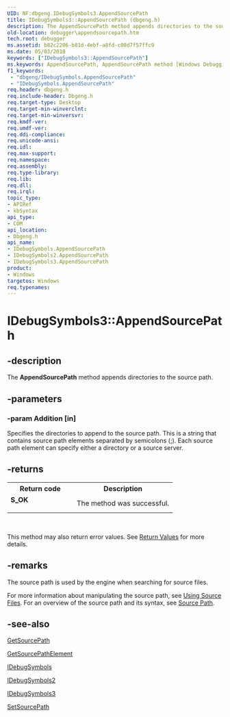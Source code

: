 ```yaml
---
UID: NF:dbgeng.IDebugSymbols3.AppendSourcePath
title: IDebugSymbols3::AppendSourcePath (dbgeng.h)
description: The AppendSourcePath method appends directories to the source path.
old-location: debugger\appendsourcepath.htm
tech.root: debugger
ms.assetid: b82c2206-b81d-4ebf-a8fd-c08d7f57ffc9
ms.date: 05/03/2018
keywords: ["IDebugSymbols3::AppendSourcePath"]
ms.keywords: AppendSourcePath, AppendSourcePath method [Windows Debugging], AppendSourcePath method [Windows Debugging],IDebugSymbols interface, AppendSourcePath method [Windows Debugging],IDebugSymbols2 interface, AppendSourcePath method [Windows Debugging],IDebugSymbols3 interface, IDebugSymbols interface [Windows Debugging],AppendSourcePath method, IDebugSymbols2 interface [Windows Debugging],AppendSourcePath method, IDebugSymbols2::AppendSourcePath, IDebugSymbols3 interface [Windows Debugging],AppendSourcePath method, IDebugSymbols3.AppendSourcePath, IDebugSymbols3::AppendSourcePath, IDebugSymbols::AppendSourcePath, IDebugSymbols_8e47c1ea-e190-4f34-a952-1dcf4ef9e971.xml, dbgeng/IDebugSymbols2::AppendSourcePath, dbgeng/IDebugSymbols3::AppendSourcePath, dbgeng/IDebugSymbols::AppendSourcePath, debugger.appendsourcepath
f1_keywords:
 - "dbgeng/IDebugSymbols.AppendSourcePath"
 - "IDebugSymbols.AppendSourcePath"
req.header: dbgeng.h
req.include-header: Dbgeng.h
req.target-type: Desktop
req.target-min-winverclnt: 
req.target-min-winversvr: 
req.kmdf-ver: 
req.umdf-ver: 
req.ddi-compliance: 
req.unicode-ansi: 
req.idl: 
req.max-support: 
req.namespace: 
req.assembly: 
req.type-library: 
req.lib: 
req.dll: 
req.irql: 
topic_type:
- APIRef
- kbSyntax
api_type:
- COM
api_location:
- Dbgeng.h
api_name:
- IDebugSymbols.AppendSourcePath
- IDebugSymbols2.AppendSourcePath
- IDebugSymbols3.AppendSourcePath
product:
- Windows
targetos: Windows
req.typenames: 
---
```


# IDebugSymbols3::AppendSourcePath


## -description


The <b>AppendSourcePath</b>  method appends directories to the source path.


## -parameters




### -param Addition [in]

Specifies the directories to append to the source path.  This is a string that contains source path elements separated by semicolons (;).  Each source path element can specify either a directory or a source server.


## -returns



<table>
<tr>
<th>Return code</th>
<th>Description</th>
</tr>
<tr>
<td width="40%">
<dl>
<dt><b>S_OK</b></dt>
</dl>
</td>
<td width="60%">
The method was successful.

</td>
</tr>
</table>
 

This method may also return error values.  See <a href="https://docs.microsoft.com/windows-hardware/drivers/debugger/hresult-values">Return Values</a> for more details.




## -remarks



The source path is used by the engine when searching for source files.

For more information about manipulating the source path, see <a href="https://docs.microsoft.com/windows-hardware/drivers/debugger/using-source-files">Using Source Files</a>.  For an overview of the source path and its syntax, see <a href="https://docs.microsoft.com/windows-hardware/drivers/debugger/source-path">Source Path</a>.




## -see-also




<a href="https://docs.microsoft.com/windows-hardware/drivers/ddi/dbgeng/nf-dbgeng-idebugsymbols3-getsourcepath">GetSourcePath</a>



<a href="https://docs.microsoft.com/windows-hardware/drivers/ddi/dbgeng/nf-dbgeng-idebugsymbols3-getsourcepathelement">GetSourcePathElement</a>



<a href="https://docs.microsoft.com/windows-hardware/drivers/ddi/dbgeng/nn-dbgeng-idebugsymbols">IDebugSymbols</a>



<a href="https://docs.microsoft.com/windows-hardware/drivers/ddi/dbgeng/nn-dbgeng-idebugsymbols2">IDebugSymbols2</a>



<a href="https://docs.microsoft.com/windows-hardware/drivers/ddi/dbgeng/nn-dbgeng-idebugsymbols3">IDebugSymbols3</a>



<a href="https://docs.microsoft.com/windows-hardware/drivers/ddi/dbgeng/nf-dbgeng-idebugsymbols3-setsourcepath">SetSourcePath</a>
 

 

